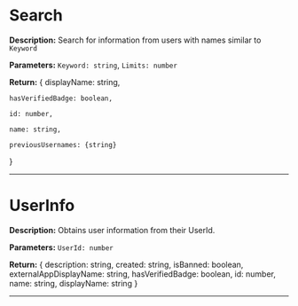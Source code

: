 # Search
**Description:** Search for information from users with names similar to `Keyword`

**Parameters:** `Keyword: string`, `Limits: number`

**Return:** {
    displayName: string,

    hasVerifiedBadge: boolean,

    id: number,
    
    name: string,

    previousUsernames: {string}
}
___
# UserInfo
**Description:** Obtains user information from their UserId.

**Parameters:** `UserId: number`

**Return:** {
    description: string,
	created: string,
	isBanned: boolean,
	externalAppDisplayName: string,
	hasVerifiedBadge: boolean,
	id: number,
	name: string,
	displayName: string
}
___
